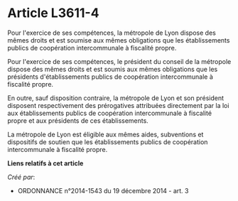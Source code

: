 # Article L3611-4

Pour l'exercice de ses compétences, la métropole de Lyon dispose des mêmes droits et est soumise aux mêmes obligations que
les établissements publics de coopération intercommunale à fiscalité propre.

Pour l'exercice de ses compétences, le président du conseil de la métropole dispose des mêmes droits et est soumis aux mêmes
obligations que les présidents d'établissements publics de coopération intercommunale à fiscalité propre.

En outre, sauf disposition contraire, la métropole de Lyon et son président disposent respectivement des prérogatives
attribuées directement par la loi aux établissements publics de coopération intercommunale à fiscalité propre et aux
présidents de ces établissements.

La métropole de Lyon est éligible aux mêmes aides, subventions et dispositifs de soutien que les établissements publics de
coopération intercommunale à fiscalité propre.

**Liens relatifs à cet article**

_Créé par_:

  - ORDONNANCE n°2014-1543 du 19 décembre 2014 - art. 3
